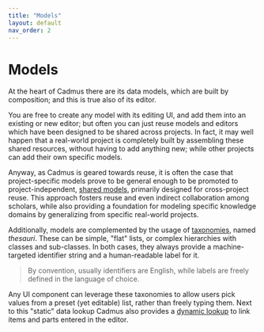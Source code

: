```yaml
---
title: "Models" 
layout: default
nav_order: 2
---
```


# Models

At the heart of Cadmus there are its data models, which are built by composition; and this is true also of its editor.

You are free to create any model with its editing UI, and add them into an existing or new editor; but often you can just reuse models and editors which have been designed to be shared across projects. In fact, it may well happen that a real-world project is completely built by assembling these shared resources, without having to add anything new; while other projects can add their own specific models.

Anyway, as Cadmus is geared towards reuse, it is often the case that project-specific models prove to be general enough to be promoted to project-independent, [shared models](shared), primarily designed for cross-project reuse. This approach fosters reuse and even indirect collaboration among scholars, while also providing a foundation for modeling specific knowledge domains by generalizing from specific real-world projects.

Additionally, models are complemented by the usage of [taxonomies](thesauri), named _thesauri_. These can be simple, "flat" lists, or complex hierarchies with classes and sub-classes. In both cases, they always provide a machine-targeted identifier string and a human-readable label for it.

>By convention, usually identifiers are English, while labels are freely defined in the language of choice.

Any UI component can leverage these taxonomies to allow users pick values from a preset (yet editable) list, rather than freely typing them. Next to this "static" data lookup Cadmus also provides a [dynamic lookup](lookup) to link items and parts entered in the editor.
